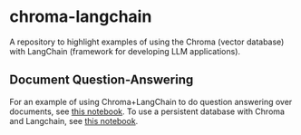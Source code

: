# chroma-langchain

A repository to highlight examples of using the Chroma (vector database) with LangChain (framework for developing LLM applications).

## Document Question-Answering

For an example of using Chroma+LangChain to do question answering over documents, see [this notebook](qa.ipynb).
To use a persistent database with Chroma and Langchain, see [this notebook](qa-persistent.ipynb).
